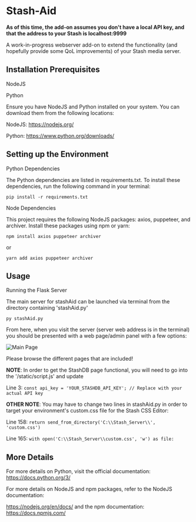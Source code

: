 # Stash-Aid 

**As of this time, the add-on assumes you don't have a local API key, and that the address to your Stash is localhost:9999**

A work-in-progress webserver add-on to extend the functionality (and hopefully provide some QoL improvements) of your Stash media server.

## Installation Prerequisites

NodeJS

Python

Ensure you have NodeJS and Python installed on your system. You can download them from the following locations:

NodeJS: https://nodejs.org/

Python: https://www.python.org/downloads/

## Setting up the Environment

Python Dependencies

The Python dependencies are listed in requirements.txt. To install these dependencies, run the following command in your terminal:

```pip install -r requirements.txt```

Node Dependencies

This project requires the following NodeJS packages: axios, puppeteer, and archiver. Install these packages using npm or yarn:

```npm install axios puppeteer archiver```

or

```yarn add axios puppeteer archiver```

## Usage

Running the Flask Server

The main server for stashAid can be launched via terminal from the directory containing 'stashAid.py'

```py stashAid.py```

From here, when you visit the server (server web address is in the terminal) you should be presented with a web page/admin panel with a few options:

![Main Page](.github/images/stashAid.png)

Please browse the different pages that are included! 

**NOTE**: In order to get the StashDB page functional, you will need to go into the '/static/script.js' and update 

Line 3: ```const api_key = 'YOUR_STASHDB_API_KEY'; // Replace with your actual API key``` 

**OTHER NOTE**: You may have to change two lines in stashAid.py in order to target your environment's custom.css file for the Stash CSS Editor:

Line 158: ```return send_from_directory('C:\\Stash_Server\\', 'custom.css')```

Line 165: ```with open('C:\\Stash_Server\\custom.css', 'w') as file:```

## More Details

For more details on Python, visit the official documentation: https://docs.python.org/3/

For more details on NodeJS and npm packages, refer to the NodeJS documentation: 

https://nodejs.org/en/docs/ and the npm documentation: https://docs.npmjs.com/
